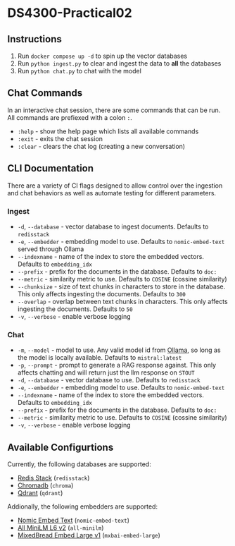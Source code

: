 # DS4300-Practical02

## Instructions

1. Run `docker compose up -d` to spin up the vector databases
2. Run `python ingest.py` to clear and ingest the data to **all** the databases
3. Run `python chat.py` to chat with the model

## Chat Commands

In an interactive chat session, there are some commands that can be run. All
commands are prefiexed with a colon `:`.

- `:help` - show the help page which lists all available commands
- `:exit` - exits the chat session
- `:clear` - clears the chat log (creating a new conversation)

## CLI Documentation

There are a variety of CI flags designed to allow control over the ingestion and
chat behaviors as well as automate testing for different parameters.

### Ingest

- `-d`, `--database` - vector database to ingest documents. Defaults to `redisstack`
- `-e`, `--embedder` - embedding model to use. Defaults to `nomic-embed-text`
  served through Ollama
- `--indexname` - name of the index to store the embedded vectors. Defaults to `embedding_idx`
- `--prefix` - prefix for the documents in the database. Defaults to `doc:`
- `--metric` - similarity metric to use. Defaults to `COSINE` (cossine similarity)
- `--chunksize` - size of text chunks in characters to store in the database. This
  only affects ingesting the documents. Defaults to `300`
- `--overlap` - overlap between text chunks in characters. This only affects ingesting
  the documents. Defaults to `50`
- `-v`, `--verbose` - enable verbose logging

### Chat

- `-m`, `--model` - model to use. Any valid model id from
  [Ollama](https://ollama.com/search), so long as the model is locally available.
  Defaults to `mistral:latest`
- `-p`, `--prompt` - prompt to generate a RAG response against. This only affects
  chatting and will return just the llm response on `STOUT`
- `-d`, `--database` - vector database to use. Defaults to `redisstack`
- `-e`, `--embedder` - embedding model to use. Defaults to `nomic-embed-text`
- `--indexname` - name of the index to store the embedded vectors. Defaults to `embedding_idx`
- `--prefix` - prefix for the documents in the database. Defaults to `doc:`
- `--metric` - similarity metric to use. Defaults to `COSINE` (cossine similarity)
- `-v`, `--verbose` - enable verbose logging

## Available Configurtions

Currently, the following databases are supported:

- [Redis Stack](https://redis.io/) (`redisstack`)
- [Chromadb](https://www.trychroma.com/) (`chroma`)
- [Qdrant](https://qdrant.tech/) (`qdrant`)

Addionally, the following embedders are supported:

- [Nomic Embed Text](https://huggingface.co/nomic-ai/nomic-embed-text-v1) (`nomic-embed-text`)
- [All MiniLM L6 v2](https://huggingface.co/sentence-transformers/all-MiniLM-L6-v2) (`all-minilm`)
- [MixedBread Embed Large v1](https://huggingface.co/mixedbread-ai/mxbai-embed-large-v1) (`mxbai-embed-large`)
